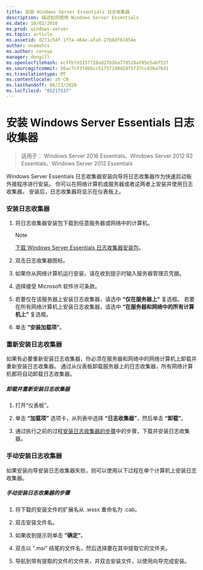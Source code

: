 ```yaml
---
title: 安装 Windows Server Essentials 日志收集器
description: 描述如何使用 Windows Server Essentials
ms.date: 10/03/2016
ms.prod: windows-server
ms.topic: article
ms.assetid: d271c54f-1ffa-464e-afa5-27b8df61854e
author: nnamuhcs
ms.author: coreyp
manager: dongill
ms.openlocfilehash: ecffbfd3157720ad2762ba77d528af05e5abf53f
ms.sourcegitcommit: 56ac7cf3f4bbcc5175f140d2df5f37cc42ba76d1
ms.translationtype: MT
ms.contentlocale: zh-CN
ms.lasthandoff: 06/23/2020
ms.locfileid: "85217537"
---
```

# <a name="install-the-windows-server-essentials-log-collector"></a>安装 Windows Server Essentials 日志收集器

>适用于： Windows Server 2016 Essentials、Windows Server 2012 R2 Essentials、Windows Server 2012 Essentials

Windows Server Essentials 日志收集器安装向导将日志收集器作为快速启动板外接程序进行安装。 你可以在网络计算机或服务器或者这两者上安装并使用日志收集器。 安装后，日志收集器将显示在仪表板上。  
  
###  <a name="to-install-the-log-collector"></a><a name="BKMK_ToInstall"></a>安装日志收集器  
  
1.  将日志收集器安装包下载到任意服务器或网络中的计算机。  
  
    > [!NOTE]
    > [下载 Windows Server Essentials 日志收集器安装包](https://www.microsoft.com/download/details.aspx?id=34821)。  
  
2.  双击日志收集器图标。  
  
3.  如果你从网络计算机运行安装，请在收到提示时输入服务器管理员凭据。  
  
4.  选择接受 Microsoft 软件许可条款。  
  
5.  若要仅在该服务器上安装日志收集器，请选中 **“仅在服务器上”** 复选框。 若要在所有网络计算机上安装日志收集器，请选中 **“在服务器和网络中的所有计算机上”** 复选框。  
  
6.  单击 **“安装加载项”**。  
  
###  <a name="reinstalling-the-log-collector"></a><a name="BKMK_Reinstall"></a>重新安装日志收集器  
 如果有必要重新安装日志收集器，你必须在服务器和网络中的网络计算机上卸载并重新安装日志收集器。 通过从仪表板卸载服务器上的日志收集器，所有网络计算机都将自动卸载日志收集器。  
  
##### <a name="to-uninstall-and-reinstall-the-log-collector"></a>卸载并重新安装日志收集器  
  
1.  打开“仪表板”。  
  
2.  单击 **“加载项”** 选项卡，从列表中选择 **“日志收集器”**，然后单击 **“卸载”**。

3.  通过执行之前的过程[安装日志收集器的步骤](Install-the-Windows-Server-Essentials-Log-Collector.md#BKMK_ToInstall)中的步骤，下载并安装日志收集器。   
  
### <a name="manually-install-the-log-collector"></a>手动安装日志收集器  
 如果安装向导安装日志收集器失败，则可以使用以下过程在单个计算机上安装日志收集器。  
  
##### <a name="to-manually-install-the-log-collector"></a>手动安装日志收集器的步骤  
  
1.  将下载的安装文件的扩展名从 .wssx 重命名为 .cab。  
  
2.  双击安装文件名。  
  
3.  如果收到提示则单击 **“确定”**。  
  
4.  双击以 ".msi" 结尾的文件名，然后选择要在其中提取它的文件夹。  
  
5.  导航到带有提取的文件的文件夹，并双击安装文件，以使用向导完成安装。
